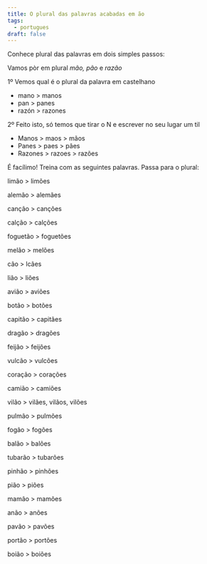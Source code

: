 ```yaml
---
title: O plural das palavras acabadas em ão
tags:
  - portugues
draft: false
---
```

Conhece plural das palavras em dois simples passos:

Vamos pòr em plural *mão, pão* e *razão*

1º Vemos qual é o plural da palavra em castelhano

* mano > manos
* pan > panes
* razón > razones

2º Feito isto, só temos que tirar o N e escrever no seu lugar um til

* Manos > maos > mãos
* Panes > paes > pães
* Razones > razoes > razões


É facílimo! Treina com as seguintes palavras. Passa para o plural:

limão > <e-answer>limões</e-answer>

alemão > <e-answer>alemães</e-answer>

canção > <e-answer>canções</e-answer>

calção > <e-answer>calções</e-answer>

foguetão > <e-answer>foguetões</e-answer>

melão > <e-answer>melões</e-answer>

cão > <e-answer>l</e-answer>cães

lião > liões

avião > aviões

botão > botões

capitão > capitães

dragão > dragões

feijão > feijões

vulcão > vulcões

coração > corações

camião > camiões

vilão > vilães, vilãos, vilões

pulmão > pulmões

fogão > fogões

balão > balões

tubarão > tubarões

pinhão > pinhões

pião > piões

mamão > mamões

anão > anões

pavão > pavões

portão > portões

boião > boiões